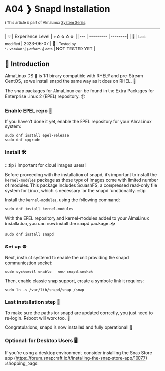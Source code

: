 # A04 ❯ Snapd Installation 
<small>ℹ️ This article is part of AlmaLinux [System Series](/series/).</small>
<hr>
| 💡 | Experience Level  | ⭐☆☆☆☆ |
|--- | --------- | --------|
| 📆 | <small>Last modified </small>| 2023-06-07
| 🔧 | <small>Tested by <br> ↳ version \| platform \| date </small>| NOT TESTED YET |
<br> 

## 🌟 Introduction

AlmaLinux OS :penguin: is 1:1 binary compatible with RHEL® and pre-Stream CentOS, so we install snapd the same way as it does on RHEL. :arrows_counterclockwise:

The snap packages for AlmaLinux can be found in the Extra Packages for Enterprise Linux 2 (EPEL) repository. :package:

### Enable EPEL repo :minidisc:
If you haven’t done it yet, enable the EPEL repository for your AlmaLinux system:
```
sudo dnf install epel-release
sudo dnf upgrade
```

### Install :hammer_and_wrench:

:::tip
:information_source:
Important for cloud images users!

Before proceeding with the installation of snapd, it’s important to install the `kernel-modules` package as these type of images come with limited number of modules.  This package includes SquashFS, a compressed read-only file system for Linux, which is necessary for the snapd functionality.
:::tip

Install the `kernel-modules`, using the following command:
```
sudo dnf install kernel-modules
```

With the EPEL repository and kernel-modules added to your AlmaLinux installation, you can now install the snapd package: :inbox_tray:

```
sudo dnf install snapd
```

### Set up :gear:

Next, instruct systemd to enable the unit providing the snapd communication socket:

```
sudo systemctl enable --now snapd.socket
```

Then, enable classic snap support, create a symbolic link it requires:

```
sudo ln -s /var/lib/snapd/snap /snap
```

### Last installation step :checkered_flag:

To make sure the paths for snapd are updated correctly, you just need to re-login. Reboot will work too. :arrows_counterclockwise:

Congratulations, snapd is now installed and fully operational! :tada:

### Optional: for Desktop Users :desktop_computer:

If you’re using a desktop environment, consider installing the Snap Store app (https://forum.snapcraft.io/t/installing-the-snap-store-app/10077) :shopping_bags:

